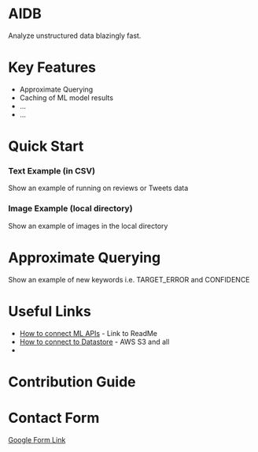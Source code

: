 # AIDB
Analyze unstructured data blazingly fast.

# Key Features
- Approximate Querying
- Caching of ML model results
- ...
- ...

# Quick Start

### Text Example (in CSV)
Show an example of running on reviews or Tweets data

### Image Example (local directory)
Show an example of images in the local directory

# Approximate Querying
Show an example of new keywords i.e. TARGET_ERROR and CONFIDENCE

# Useful Links
- [How to connect ML APIs]() - Link to ReadMe
- [How to connect to Datastore]() - AWS S3 and all 
- 

# Contribution Guide

# Contact Form

[Google Form Link]()
